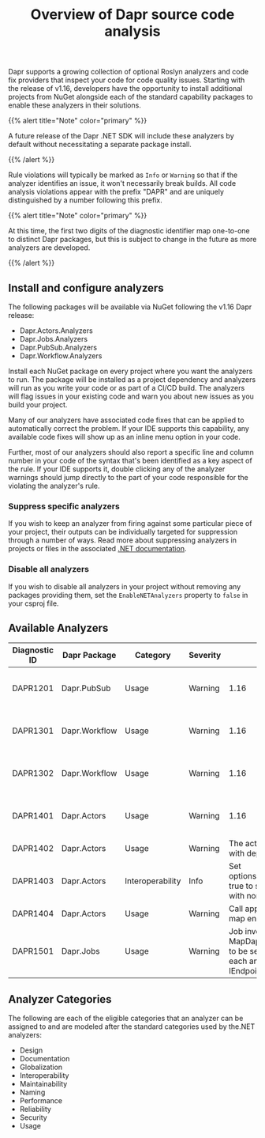 ﻿---
type: docs
title: "Overview of Dapr source code analysis"
linkTitle: "Code Analysis"
weight: 70000
description: Code analyzers and fixes for common Dapr issues
no_list: true
---

Dapr supports a growing collection of optional Roslyn analyzers and code fix providers that inspect your code for
code quality issues. Starting with the release of v1.16, developers have the opportunity to install additional projects
from NuGet alongside each of the standard capability packages to enable these analyzers in their solutions.

{{% alert title="Note" color="primary" %}}

A future release of the Dapr .NET SDK will include these analyzers by default without necessitating a separate package
install.

{{% /alert %}}

Rule violations will typically be marked as `Info` or `Warning` so that if the analyzer identifies an issue, it won't
necessarily break builds. All code analysis violations appear with the prefix "DAPR" and are uniquely distinguished
by a number following this prefix. 

{{% alert title="Note" color="primary" %}}

At this time, the first two digits of the diagnostic identifier map one-to-one to distinct Dapr packages, but this 
is subject to change in the future as more analyzers are developed.

{{% /alert %}}

## Install and configure analyzers
The following packages will be available via NuGet following the v1.16 Dapr release:
- Dapr.Actors.Analyzers
- Dapr.Jobs.Analyzers
- Dapr.PubSub.Analyzers
- Dapr.Workflow.Analyzers

Install each NuGet package on every project where you want the analyzers to run. The package will be installed as a
project dependency and analyzers will run as you write your code or as part of a CI/CD build. The analyzers will flag
issues in your existing code and warn you about new issues as you build your project.

Many of our analyzers have associated code fixes that can be applied to automatically correct the problem. If your IDE
supports this capability, any available code fixes will show up as an inline menu option in your code.

Further, most of our analyzers should also report a specific line and column number in your code of the syntax that's 
been identified as a key aspect of the rule. If your IDE supports it, double clicking any of the analyzer warnings 
should jump directly to the part of your code responsible for the violating the analyzer's rule.

### Suppress specific analyzers
If you wish to keep an analyzer from firing against some particular piece of your project, their outputs can be
individually targeted for suppression through a number of ways. Read more about suppressing analyzers in projects
or files in the associated [.NET documentation](https://learn.microsoft.com/en-us/dotnet/fundamentals/code-analysis/suppress-warnings#use-the-suppressmessageattribute).

### Disable all analyzers
If you wish to disable all analyzers in your project without removing any packages providing them, set
the `EnableNETAnalyzers` property to `false` in your csproj file.

## Available Analyzers

| Diagnostic ID | Dapr Package | Category         | Severity     | Version Added                                                                                                                     | Description                                                                         | Code Fix Available |
| -- | -- |------------------|--------------|-----------------------------------------------------------------------------------------------------------------------------------|-------------------------------------------------------------------------------------| -- |
| DAPR1201 | Dapr.PubSub | Usage | Warning | 1.16 | Call app.MapSubscribeHandler to map endpoint for Dapr PubSub subscriptions          | Yes |
| DAPR1301 | Dapr.Workflow | Usage | Warning      | 1.16                                                                                                                              | The workflow type is not registered with the dependency injection provider          | Yes |
| DAPR1302 | Dapr.Workflow | Usage | Warning | 1.16                                                                                                                              | The workflow activity type is not registered with the dependency injection provider | Yes | 
| DAPR1401 | Dapr.Actors | Usage            | Warning      | 1.16                                                                                                                              | Actor timer method invocations require the named callback method to exist on type   | No                 |
| DAPR1402 | Dapr.Actors | Usage            | Warning      | The actor type is not registered with dependency injection                                                                        | Yes                                                                                 |
| DAPR1403 | Dapr.Actors | Interoperability | Info         | Set options.UseJsonSerialization to true to support interoperability with non-.NET actors                                         | Yes                                                                                 |
| DAPR1404 | Dapr.Actors | Usage            | Warning      | Call app.MapActorsHandlers to map endpoints for Dapr actors                                                                       | Yes                                                                                 |
| DAPR1501 | Dapr.Jobs | Usage            | Warning      | Job invocations require the MapDaprScheduledJobHandler to be set and configured for each anticipated job on IEndpointRouteBuilder | No                                                                                  |

## Analyzer Categories
The following are each of the eligible categories that an analyzer can be assigned to and are modeled after the 
standard categories used by the.NET analyzers:
- Design
- Documentation
- Globalization
- Interoperability
- Maintainability
- Naming
- Performance
- Reliability
- Security
- Usage